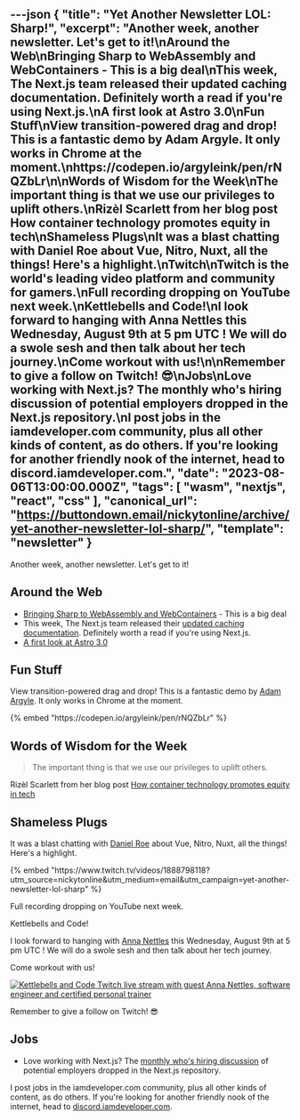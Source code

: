 ---json
{
  "title": "Yet Another Newsletter LOL: Sharp!",
  "excerpt": "Another week, another newsletter. Let's get to it!\nAround the Web\nBringing Sharp to WebAssembly and WebContainers - This is a big deal\nThis week, The Next.js team released their updated caching documentation. Definitely worth a read if you're using Next.js.\nA first look at Astro 3.0\nFun Stuff\nView transition-powered drag and drop! This is a fantastic demo by Adam Argyle. It only works in Chrome at the moment.\nhttps://codepen.io/argyleink/pen/rNQZbLr\n\nWords of Wisdom for the Week\nThe important thing is that we use our privileges to uplift others.\nRizèl Scarlett from her blog post How container technology promotes equity in tech\nShameless Plugs\nIt was a blast chatting with Daniel Roe about Vue, Nitro, Nuxt, all the things! Here's a highlight.\nTwitch\nTwitch is the world's leading video platform and community for gamers.\nFull recording dropping on YouTube next week.\nKettlebells and Code!\nI look forward to hanging with Anna Nettles this Wednesday, August 9th at 5 pm UTC ! We will do a swole sesh and then talk about her tech journey.\nCome workout with us!\n\nRemember to give a follow on Twitch! 😎\nJobs\nLove working with Next.js? The monthly who's hiring discussion of potential employers dropped in the Next.js repository.\nI post jobs in the iamdeveloper.com community, plus all other kinds of content, as do others. If you're looking for another friendly nook of the internet, head to discord.iamdeveloper.com.",
  "date": "2023-08-06T13:00:00.000Z",
  "tags": [
    "wasm",
    "nextjs",
    "react",
    "css"
  ],
  "canonical_url": "https://buttondown.email/nickytonline/archive/yet-another-newsletter-lol-sharp/",
  "template": "newsletter"
}
---

<p>Another week, another newsletter. Let's get to it!</p>
<h2>Around the Web</h2>
<ul>
<li><a href="https://blog.stackblitz.com/posts/bringing-sharp-to-wasm-and-webcontainers/?utm_source=nickytonline&amp;utm_medium=email&amp;utm_campaign=yet-another-newsletter-lol-sharp" target="_blank">Bringing Sharp to WebAssembly and WebContainers</a> - This is a big deal</li>
<li>This week, The Next.js team released their <a href="https://nextjs.org/docs/app/building-your-application/caching?utm_source=nickytonline&amp;utm_medium=email&amp;utm_campaign=yet-another-newsletter-lol-sharp" target="_blank">updated caching documentation</a>. Definitely worth a read if you're using Next.js.</li>
<li><a href="https://astro.build/blog/astro-2100/?utm_source=nickytonline&amp;utm_medium=email&amp;utm_campaign=yet-another-newsletter-lol-sharp#first-look-at-astro-30" target="_blank">A first look at Astro 3.0</a></li>
</ul>
<h2>Fun Stuff</h2>
<p>View transition-powered drag and drop! This is a fantastic demo by <a href="https://twitter.com/argyleink/status/1686152381204160513?utm_source=nickytonline&amp;utm_medium=email&amp;utm_campaign=yet-another-newsletter-lol-sharp" target="_blank">Adam Argyle</a>. It only works in Chrome at the moment.</p>
{% embed "https://codepen.io/argyleink/pen/rNQZbLr" %}
<h2>Words of Wisdom for the Week</h2>
<blockquote>
<p>The important thing is that we use our privileges to uplift others.</p>
</blockquote>
<p>Rizèl Scarlett from her blog post <a href="https://dev.to/github/how-containerization-promotes-equity-in-tech-54h5?utm_source=nickytonline&amp;utm_medium=email&amp;utm_campaign=yet-another-newsletter-lol-sharp" target="_blank">How container technology promotes equity in tech</a></p>
<h2>Shameless Plugs</h2>
<p>It was a blast chatting with <a href="https://roe.dev/?utm_source=nickytonline&amp;utm_medium=email&amp;utm_campaign=yet-another-newsletter-lol-sharp" target="_blank">Daniel Roe</a> about Vue, Nitro, Nuxt, all the things! Here's a highlight.</p>{% embed "https://www.twitch.tv/videos/1888798118?utm_source=nickytonline&amp;utm_medium=email&amp;utm_campaign=yet-another-newsletter-lol-sharp" %}
<p>Full recording dropping on YouTube next week.</p>
<p>Kettlebells and Code!</p>
<p>I look forward to hanging with <a href="https://anna-nettles-dev.herokuapp.com/?utm_source=nickytonline&amp;utm_medium=email&amp;utm_campaign=yet-another-newsletter-lol-sharp" target="_blank">Anna Nettles</a> this Wednesday, August 9th at 5 pm UTC ! We will do a swole sesh and then talk about her tech journey.</p>
<p>Come workout with us!</p>
<p><a href="https://www.iamdeveloper.com/pages/stream-schedule/?utm_source=nickytonline&amp;utm_medium=email&amp;utm_campaign=yet-another-newsletter-lol-sharp#anna-nettles-kettlebells-and-code" target="_blank"><img alt="Kettlebells and Code Twitch live stream with guest Anna Nettles, software engineer and certified personal trainer" class="newsletter-image" src="https://buttondown.imgix.net/images/f11574cc-59a4-4217-8d5d-1378eeef257b.png?w=960&amp;fit=max" /></a></p>
<p>Remember to give a follow on Twitch! 😎</p>
<h2>Jobs</h2>
<ul>
<li>Love working with Next.js? The <a href="https://github.com/vercel/next.js/discussions/52399?utm_source=nickytonline&amp;utm_medium=email&amp;utm_campaign=yet-another-newsletter-lol-sharp" target="_blank">monthly who's hiring discussion</a> of potential employers dropped in the Next.js repository.</li>
</ul>
<p>I post jobs in the iamdeveloper.com community, plus all other kinds of content, as do others. If you're looking for another friendly nook of the internet, head to <a href="https://discord.iamdeveloper.com?utm_source=nickytonline&amp;utm_medium=email&amp;utm_campaign=yet-another-newsletter-lol-sharp" target="_blank">discord.iamdeveloper.com</a>.</p>

